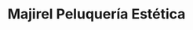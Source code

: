 ---
title: "Majirel Peluquería Estética"
url: /guayaquil/majirel-peluqueria-estetica/
shop: peluquería
---